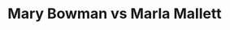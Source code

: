 ---
title: Mary Bowman vs Marla Mallett
player1:
  name: Bowman, Mary
  percent: 84
  wins: 1
  losses: 1
player2:
  name: Mallett, Marla
  percent: 74
  wins: 1
  losses: 1
games:
- player1:
    team: 'ON'
    position: Lead
    percent: 82
    win: 1
    loss: 0
  player2:
    team: BC
    position: Fourth
    percent: 63
    win: 0
    loss: 1
  event: Hearts
  year: 1995
  draw: Round Robin(1)
  score: BC 4 - ON 8
- player1:
    team: 'ON'
    position: Lead
    percent: 86
    win: 0
    loss: 1
  player2:
    team: BC
    position: Third
    percent: 86
    win: 1
    loss: 0
  event: Hearts
  year: 1997
  draw: Round Robin(11)
  score: ON 2 - BC 7
- player1:
    team: GOR
    position: Lead
    percent: 80
    win: 0
    loss: 1
  player2:
    team: LAW
    position: Third
    percent: 83
    win: 1
    loss: 0
  event: Trials (Women)
  year: 1997
  draw: Round Robin(1)
  score: LAW 7 - GOR 4
---